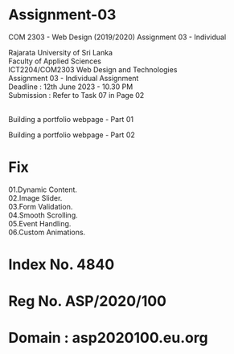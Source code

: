 # Assignment-03
COM 2303 - Web Design (2019/2020)
Assignment 03 - Individual




Rajarata University of Sri Lanka<br>
Faculty of Applied Sciences<br>
ICT2204/COM2303 Web Design and Technologies<br>
Assignment 03 - Individual Assignment<br>
Deadline : 12th June 2023 - 10.30 PM<br>
Submission : Refer to Task 07 in Page 02<br><br>


<a herf="https://github.com/asp2020100/COM-2303-Assignment-02">Building a portfolio webpage - Part 01<a/><br>

Building a portfolio webpage - Part 02<br>


# Fix

01.Dynamic Content.<br>
02.Image Slider.<br>
03.Form Validation.<br>
04.Smooth Scrolling.<br>
05.Event Handling.<br>
06.Custom Animations.<br>

# Index No. 4840
# Reg No. ASP/2020/100
# Domain : asp2020100.eu.org
